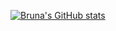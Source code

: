 [![Bruna's GitHub stats](https://github-readme-stats.vercel.app/api?username=bruna-hm)](https://github.com/bruna-hm/github-readme-stats)
